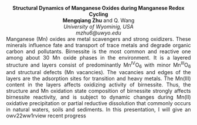 <center><strong>Structural Dynamics of Manganese Oxides during Manganese Redox
Cycling</strong>

<center><strong>Mengqiang Zhu</strong> and Q. Wang

<center><i>University of Wyominig, USA</i>

<center><i>mzhu6@uwyo.edu</i>

<center style=text-align:justify>Manganese (Mn) oxides are metal scavengers and strong oxidizers. These
minerals influence fate and transport of trace metals and degrade
organic carbon and pollutants. Birnessite is the most common and
reactive one among about 30 Mn oxide phases in the environment. It is a
layered structure and layers consist of predominantly Mn<sup>IV</sup>O<sub>6</sub> with
minor Mn<sup>III</sup>O<sub>6</sub> and structural defects (Mn vacancies). The vacancies
and edges of the layers are the adsorption sites for transition and
heavy metals. The Mn(III) content in the layers affects oxidizing
activity of birnessite. Thus, the structure and Mn oxidation state
composition of birnessite strongly affects birnessite reactivity, and is
subject to dynamic changes during Mn(II) oxidative precipitation or
partial reductive dissolution that commonly occurs in natural waters,
soils and sediments. In this presentation, I will give an owv22ww1rview
recent progress

